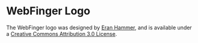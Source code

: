 # WebFinger Logo #

The WebFinger logo was designed by [Eran Hammer][], and is available under a
[Creative Commons Attribution 3.0 License][cc-by].

[Eran Hammer]: http://hueniverse.com/
[cc-by]: http://creativecommons.org/licenses/by/3.0/
